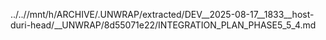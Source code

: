 ../..//mnt/h/ARCHIVE/.UNWRAP/extracted/DEV__2025-08-17__1833__host-duri-head/__UNWRAP/8d55071e22/INTEGRATION_PLAN_PHASE5_5_4.md